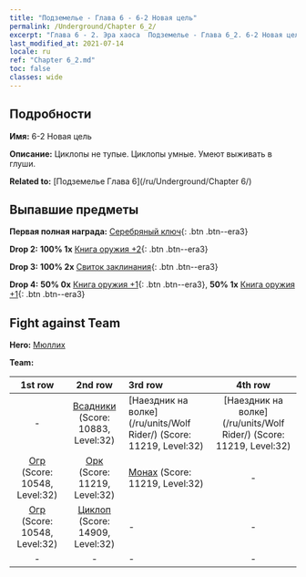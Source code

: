 ```yaml
---
title: "Подземелье - Глава 6 - 6-2 Новая цель"
permalink: /Underground/Chapter 6_2/
excerpt: "Глава 6 - 2. Эра хаоса  Подземелье - Глава 6_2. 6-2 Новая цель"
last_modified_at: 2021-07-14
locale: ru
ref: "Chapter 6_2.md"
toc: false
classes: wide
---
```


## Подробности

 **Имя:** 6-2 Новая цель

 **Описание:** Циклопы не тупые. Циклопы умные. Умеют выживать в глуши.

 **Related to:** [Подземелье Глава 6](/ru/Underground/Chapter 6/)

## Выпавшие предметы

 **Первая полная награда:** [Серебряный ключ](/ItemsRU/con_693/){: .btn .btn--era3}

 **Drop 2:** **100% 1x** [Книга оружия +2](/ItemsRU/mat_32/){: .btn .btn--era3}

 **Drop 3:** **100% 2x** [Свиток заклинания](/ItemsRU/con_694/){: .btn .btn--era3}

 **Drop 4:** **50% 0x** [Книга оружия +1](/ItemsRU/mat_25/){: .btn .btn--era3}, **50% 1x** [Книга оружия +1](/ItemsRU/mat_25/){: .btn .btn--era3}


## Fight against Team
 **Hero:** [Мюллих](/ru/heroes/Mullich/)

 **Team:**


  | 1st row | 2nd row | 3rd row | 4th row |
  |:----:|:----:|:----|:----:|
  | - | [Всадники](/ru/units/Cavalier/) (Score: 10883, Level:32)  | [Наездник на волке](/ru/units/Wolf Rider/) (Score: 11219, Level:32)  | [Наездник на волке](/ru/units/Wolf Rider/) (Score: 11219, Level:32)  |
  | [Огр](/ru/units/Ogre/) (Score: 10548, Level:32)  | [Орк](/ru/units/Orc/) (Score: 11219, Level:32)  | [Монах](/ru/units/Monk/) (Score: 11219, Level:32)  | - |
  | [Огр](/ru/units/Ogre/) (Score: 10548, Level:32)  | [Циклоп](/ru/units/Cyclops/) (Score: 14909, Level:32)  | - | - |
  | - | - | - | - |


